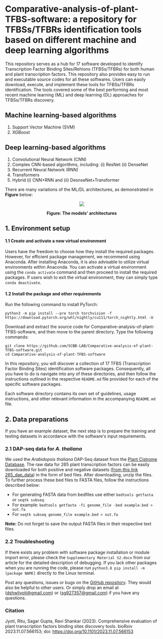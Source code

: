 # Comparative-analysis-of-plant-TFBS-software: a repository for TFBSs/TFBRs identification tools based on different machine and deep learning algorithms

This repository serves as a hub for 17 software developed to identify Transcription Factor Binding Sites/Rehions (TFBSs/TFBRs) for both human and plant transcription factors. This repository also provides easy to run and executable source codes for all these softwares. Users can easily download, execute, and implement these tools for TFBSs/TFBRs identification. The tools covered some of the best performing and most recent machine learning (ML) and deep learning (DL) approaches for TFBSs/TFBRs discovery.

<h2>Machine learning-based algorithms</h2>
<ol>
  <li>Support Vector Machine (SVM)</li>
  <li>XGBoost</li>
</ol> 

<h2>Deep learning-based algorithms</h2>
<ol>
  <li>Convolutional Neural Network (CNN)</li>
  <li>Complex CNN-based algorithms, including: (i) ResNet (ii) DenseNet</li>
  <li>Recurrent Neural Network (RNN)</li>
  <li>Transformers</li>
  <li>Hybrid (i) CNN+RNN and (ii) DesnseNet+Transformer</li>
</ol> 

There are many variations of the ML/DL architectures, as demonstrated in **Figure** below:
 
<p align="center">
<img src="Figure.png">
</p>
<p align="center"><b>Figure: The models' architectures</b></p> 

## 1. Environment setup

#### 1.1 Create and activate a new virtual environment

Users have the freedom to choose how they install the required packages. However, for efficient package management, we recommend using Anaconda. After installing Anaconda, it is also advisable to utilize virtual environments within Anaconda. You can activate a virtual environment using the `conda activate` command and then proceed to install the required packages. If users wish to exit the virtual environment, they can simply type `conda deactivate`. 

#### 1.2 Install the package and other requirements

Run the following command to install PyTorch:

```
python3 -m pip install --pre torch torchvision -f https://download.pytorch.org/whl/nightly/cu111/torch_nightly.html -U
```
Download and extract the source code for Comparative-analysis-of-plant-TFBS-software, and then move to the parent directory. Type the following commands:

```
git clone https://github.com/SCBB-LAB/Comparative-analysis-of-plant-TFBS-software.git
cd Comparative-analysis-of-plant-TFBS-software
```

In this repository, you will discover a collection of 17 TFBS (Transcription Factor Binding Sites) identification software packages. Consequently, all you have to do is navigate into any of these directories, and then follow the instructions outlined in the respective `README.md` file provided for each of the specific software packages.

Each software directory contains its own set of guidelines, usage instructions, and other relevant information in the accompanying `README.md` file.

## 2. Data preparations
If you have an example dataset, the next step is to prepare the training and testing datasets in accordance with the software's input requirements.

### 2.1 DAP-seq data for *A. thaliana*

We used the *Arabidopsis thaliana* DAP-Seq dataset from the [Plant Cistrome Database](http://neomorph.salk.edu/dap_web/pages/browse_table_aj.php). The raw data for 265 plant transcription factors can be easily downloaded for both positive and negative datasets ([from this link 265_dap_data](https://github.com/SCBB-LAB/Comparative-analysis-of-plant-TFBS-software/blob/main/265_dap_data.zip)) in the form of bed files. After downloading, unzip the files. To further process these bed files to FASTA files, follow the instructions described below: 

- For generating FASTA data from bedfiles use either `bedtools getfasta` or `seqtk subseq`.
- For example: `bedtools getfasta -fi genome_file -bed example.bed > out.fa`
- For `seqtk subseq genome_file example.bed > out.fa`

**Note:** Do not forget to save the output FASTA files in their respective text files.

### 2.2 Troubleshooting

If there exists any problem with software package installation or module import error, please check the `Supplementary Material S2.docx` from our article for the detailed description of debugging.
If you lack other packages when you are running the code, please run `python3.8 pip install -m [package NAME]` directly to the Linux terminal.

Post any questions, issues or bugs on the [GitHub repository](https://github.com/SCBB-LAB/Comparative-analysis-of-plant-TFBS-software/issues). They would also be helpful to other users. Or simply drop an email at (dshwljyoti@gmail.com) or (sg927357@gmail.com) if you have any questions.

### Citation
Jyoti, Ritu, Sagar Gupta, Ravi Shankar (2023). Comprehensive evaluation of plant transcription factors binding sites discovery tools. bioRxiv 2023.11.07.566153; doi: https://doi.org/10.1101/2023.11.07.566153 
